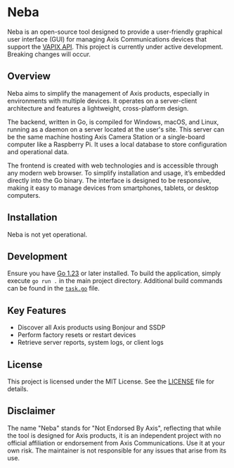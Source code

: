 # Neba

Neba is an open-source tool designed to provide a user-friendly graphical user interface (GUI) for managing Axis Communications devices that support the [VAPIX API](https://developer.axis.com/vapix). This project is currently under active development. Breaking changes will occur.

## Overview

Neba aims to simplify the management of Axis products, especially in environments with multiple devices. It operates on a server-client architecture and features a lightweight, cross-platform design.

The backend, written in Go, is compiled for Windows, macOS, and Linux, running as a daemon on a server located at the user's site. This server can be the same machine hosting Axis Camera Station or a single-board computer like a Raspberry Pi. It uses a local database to store configuration and operational data.

The frontend is created with web technologies and is accessible through any modern web browser. To simplify installation and usage, it’s embedded directly into the Go binary. The interface is designed to be responsive, making it easy to manage devices from smartphones, tablets, or desktop computers.

## Installation

Neba is not yet operational.

## Development

Ensure you have [Go 1.23](https://go.dev/doc/install) or later installed. To build the application, simply execute `go run .` in the main project directory. Additional build commands can be found in the [`task.go`](task.go) file.

## Key Features

- Discover all Axis products using Bonjour and SSDP
- Perform factory resets or restart devices
- Retrieve server reports, system logs, or client logs

## License

This project is licensed under the MIT License. See the [LICENSE](LICENSE) file for details.

## Disclaimer

The name "Neba" stands for "Not Endorsed By Axis", reflecting that while the tool is designed for Axis products, it is an independent project with no official affiliation or endorsement from Axis Communications. Use it at your own risk. The maintainer is not responsible for any issues that arise from its use.
